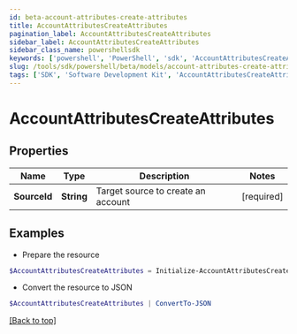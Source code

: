 ```yaml
---
id: beta-account-attributes-create-attributes
title: AccountAttributesCreateAttributes
pagination_label: AccountAttributesCreateAttributes
sidebar_label: AccountAttributesCreateAttributes
sidebar_class_name: powershellsdk
keywords: ['powershell', 'PowerShell', 'sdk', 'AccountAttributesCreateAttributes', 'BetaAccountAttributesCreateAttributes'] 
slug: /tools/sdk/powershell/beta/models/account-attributes-create-attributes
tags: ['SDK', 'Software Development Kit', 'AccountAttributesCreateAttributes', 'BetaAccountAttributesCreateAttributes']
---
```



# AccountAttributesCreateAttributes

## Properties

Name | Type | Description | Notes
------------ | ------------- | ------------- | -------------
**SourceId** | **String** | Target source to create an account | [required]

## Examples

- Prepare the resource
```powershell
$AccountAttributesCreateAttributes = Initialize-AccountAttributesCreateAttributes  -SourceId 34bfcbe116c9407464af37acbaf7a4dc
```

- Convert the resource to JSON
```powershell
$AccountAttributesCreateAttributes | ConvertTo-JSON
```


[[Back to top]](#) 

